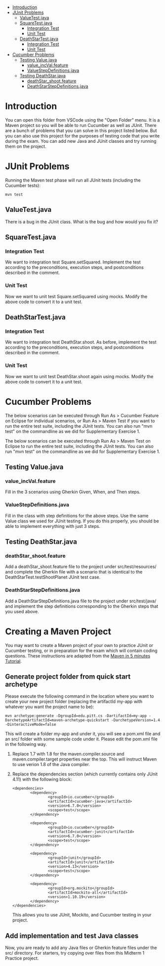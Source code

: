- [Introduction](#introduction)
- [JUnit Problems](#junit-problems)
  * [ValueTest.java](#valuetestjava)
  * [SquareTest.java](#squaretestjava)
    + [Integration Test](#integration-test)
    + [Unit Test](#unit-test)
  * [DeathStarTest.java](#deathstartestjava)
    + [Integration Test](#integration-test-1)
    + [Unit Test](#unit-test-1)
- [Cucumber Problems](#cucumber-problems)
  * [Testing Value.java](#testing-valuejava)
    + [value_incVal.feature](#value-incvalfeature)
    + [ValueStepDefinitions.java](#valuestepdefinitionsjava)
  * [Testing DeathStar.java](#testing-deathstarjava)
    + [deathStar_shoot.feature](#deathstar-shootfeature)
    + [DeathStarStepDefinitions.java](#deathstarstepdefinitionsjava)

# Introduction

You can open this folder from VSCode using the "Open Folder" menu.  It is a
Maven project so you will be able to run Cucumber as well as JUnit.  There are
a bunch of problems that you can solve in this project listed below.  But you
can also use this project for the purposes of testing code that you write
during the exam.  You can add new Java and JUnit classes and try running them
on the project.

# JUnit Problems

Running the Maven test phase will run all JUnit tests (including the Cucumber tests):

```
mvn test
```

## ValueTest.java

There is a bug in the JUnit class.  What is the bug and how would you fix it?

## SquareTest.java

### Integration Test

We want to integration test Square.setSquared.  Implement the test according
to the preconditions, execution steps, and postconditions described in the
comment.

### Unit Test

Now we want to unit test Square.setSquared using mocks.  Modify the above
code to convert it to a unit test.

## DeathStarTest.java

### Integration Test

We want to integration test DeathStar.shoot. As before, implement the test
according to the preconditions, execution steps, and postconditions
described in the comment.

### Unit Test

Now we want to unit test DeathStar.shoot again using mocks.  Modify the
above code to convert it to a unit test.

# Cucumber Problems

The below scenarios can be executed through Run As > Cucumber Feature on
Eclipse for individual scenarios, or Run As > Maven Test if you want to run
the entire test suite, including the JUnit tests.  You can also run "mvn
test" on the commandline as we did for Supplementary Exercise 1.

The below scenarios can be executed through Run As > Maven Test on Eclipse
to run the entire test suite, including the JUnit tests.  You can also
run "mvn test" on the commandline as we did for Supplementary Exercise 1.

## Testing Value.java

### value_incVal.feature

Fill in the 3 scenarios using Gherkin Given, When, and Then steps.

### ValueStepDefinitions.java

Fill in the class with step definitions for the above steps.  Use the same
Value class we used for JUnit testing.  If you do this properly, you should
be able to implement everything with just 3 steps.

## Testing DeathStar.java

### deathStar_shoot.feature

Add a deathStar_shoot.feature file to the project under src/test/resources/
and complete the Gherkin file with a scenario that is identical to the
DeathStarTest.testShootPlanet JUnit test case.

### DeathStarStepDefinitions.java

Add a DeathStarStepDefinitions.java file to the project under src/test/java/
and implement the step definitions corresponding to the Gherkin steps that
you used above.

# Creating a Maven Project

You may want to create a Maven project of your own to practice JUnit or
Cucumber testing, or in preparation for the exam which will contain coding
questions.  These instructions are adapted from the [Maven in 5 minutes
Tutorial](https://maven.apache.org/guides/getting-started/maven-in-five-minutes.html).

## Generate project folder from quick start archetype

Please execute the following command in the location where you want to
create your new project folder (replacing the artifactId my-app with
whatever you want the project name to be):

```
mvn archetype:generate -DgroupId=edu.pitt.cs -DartifactId=my-app -DarchetypeArtifactId=maven-archetype-quickstart -DarchetypeVersion=1.4 -DinteractiveMode=false
```

This will create a folder my-app and under it, you will see a pom.xml file
and an src/ folder with some sample code under it.  Please edit the pom.xml
file in the following way.

1. Replace 1.7 with 1.8 for the maven.compiler.source and
   maven.compiler.target properties near the top.  This will instruct Maven
to use verion 1.8 of the Java compiler.

1. Replace the dependencies section (which currently contains only JUnit
   4.11) with the following block:

   ```
   <dependencies>
           <dependency>
                   <groupId>io.cucumber</groupId>
                   <artifactId>cucumber-java</artifactId>
                   <version>6.7.0</version>
                   <scope>test</scope>
           </dependency>

           <dependency>
                   <groupId>io.cucumber</groupId>
                   <artifactId>cucumber-junit</artifactId>
                   <version>6.7.0</version>
                   <scope>test</scope>
           </dependency>

           <dependency>
                   <groupId>junit</groupId>
                   <artifactId>junit</artifactId>
                   <version>4.13</version>
                   <scope>test</scope>
           </dependency>

           <dependency>
                   <groupId>org.mockito</groupId>
                   <artifactId>mockito-all</artifactId>
                   <version>1.10.19</version>
           </dependency>
   </dependencies>
   ```

   This allows you to use JUnit, Mockito, and Cucumber testing in your
project.

## Add implementation and test Java classes

Now, you are ready to add any Java files or Gherkin feature files under the
src/ directory.  For starters, try copying over files from this Midterm 1
Practice project.
